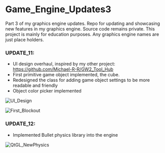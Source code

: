 # Game_Engine_Updates3
Part 3 of my graphics engine updates. Repo for updating and showcasing new features in my graphics engine. Source code remains private. This project is mainly for education purposes. Any graphics engine names are just place holders.

### UPDATE_11:
- UI design overhaul, inspired by my other project: https://github.com/Michael-R-R/GW2_Tool_Hub
- First primitive game object implemented, the cube.
- Redesigned the class for adding game object settings to be more readable and friendly
- Object color picker implemented

![UI_Design](https://user-images.githubusercontent.com/54217603/128939347-bf8d895f-ebba-4c82-94bb-deba6e91a5d8.png)

![First_Blockout](https://user-images.githubusercontent.com/54217603/128942571-8310387c-2e36-4790-bced-baaa7573b162.png)

### UPDATE_12:
- Implemented Bullet physics library into the engine

![QtGL_NewPhysics](https://user-images.githubusercontent.com/54217603/129428477-14f2849c-6ffb-45c6-8237-785af69c280b.gif)
